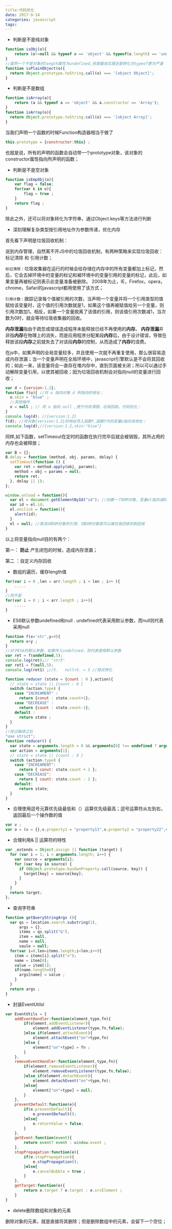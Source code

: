 ```yaml
---
title:代码优化
date: 2017-9-14
categories: javascript
tags: 
---
```


* 判断是不是纯对象

```javascript
function isObj(o){
    return (o!=null && typeof o == 'object' && typeof(o.length) == 'undefined');
}
//虽然一个不是对象的length属性为undefined,但是最佳实践还是转化为typeof更为严谨
function isPlainObject(o){
  return Object.prototype.toString.call(o) === '[object Object]';
}
```

* 判断是不是数组

```javascript
function isArray(a){
    return (a && typeof a == 'object' && a.constructor == 'Array');
}
function isArray(o){
  return Object.prototype.toString.call(o) === '[object Array]';
}
```

当我们声明一个函数的时候Function构造器相当于做了

```javascript
this.prototype = {constructor:this} ;
```

也就是说，所有的声明的函数会自动带一个prototype对象，该对象的constructor属性指向所声明的函数；

* 判断是不是空对象

```javascript
function isEmpObj(o){
    var flag = false;
  	for(var k in o){
        flag = true ;
    }
  	return flag ;
}
```

除此之外，还可以将对象转化为字符串，通过Object.keys等方法进行判断

* 深刻理解复杂类型按引用地址作为参数传递，优化内存

首先看下声明是垃圾回收机制：

说到内存管理，自然离不开JS中的垃圾回收机制，有两种策略来实现垃圾回收：标记清除 和 引用计数；

`标记清除：`垃圾收集器在运行的时候会给存储在内存中的所有变量都加上标记，然后，它会去掉环境中的变量的标记和被环境中的变量引用的变量的标记，此后，如果变量再被标记则表示此变量准备被删除。 2008年为止，IE，Firefox，opera，chrome，Safari的javascript都用使用了该方式；

`引用计数：`跟踪记录每个值被引用的次数，当声明一个变量并将一个引用类型的值赋给该变量时，这个值的引用次数就是1，如果这个值再被赋值给另一个变量，则引用次数加1。相反，如果一个变量脱离了该值的引用，则该值引用次数减1，当次数为0时，就会等待垃圾收集器的回收。

**内存泄漏**指由于疏忽或错误造成程序未能释放已经不再使用的**内存**。 **内存泄漏**并非指**内存**在物理上的消失，而是应用程序分配某段**内存**后，由于设计错误，导致在释放该段**内存**之前就失去了对该段**内存**的控制，从而造成了**内存**的浪费。

在js中，如果声明的全局变量较多，并且使用一次就不再重复使用，那么很容易造成内存泄漏；当一个变量声明在全局环境中，javascript引擎默认是不会将其回收的；如此一来，该变量将会一直存在堆内存中，直到页面被关闭；所以可以通过手动解除变量引用，以使其被回收；因为垃圾回收机制会对指向null的变量进行回收；

```javascript
var d = {version:1.2};
function f(o){ //将 o 指向对象 d 所指向的地址；
  o.skin = "blue" ;
  //其他操作
  o = null ; // 将 o 指向 null ,便于内存清理，垃圾回收，代码优化；
}
console.log(d); //{version:1.2}
f(d); //将对象{version:1.2}的地址传入函数f,函数f内的变量o指向该地址；
console.log(d);//{version:1.2,skin:"blue"}
```

同样,如下函数，setTimeout在定时的函数在执行完毕后就会被销毁，其所占用的内存也会被释放；

```javascript
var B = {};
B.delay = function (method, obj, params, delay) {
  setTimeout(function () {
    var ret = method.apply(obj, params);
    method = obj = params = null;
    return ret;
  }, delay || 1);
};
```

```javascript
window.onload = function(){
  var el = document.getElementById("id"); //创建一个DOM对象，变量el指向该DOM对象的地址，当有引用指向该DOM对象的地址的时候，该DOM对象就不会被垃圾回收机制回收
  var id = el.id; 
  el.onclick = function(){
    alert(id); 
  }
  el = null; //取消对DOM对象的引用，则DOM对象就可以被垃圾回收机制回收
}
```

以上将变量指向null目的有两个：

第一： **防止**  产生闭包的时候，造成内存泄漏；

第二 ：自定义内存回收

* 数组的遍历，缓存length值

```javascript
for(var i = 0 ,len = arr.length ; i < len ; i++ ){
    .....
}
//而不是
for(var i = 0 ; i < arr.length ; i++){
    .....
}
```

* ES6默认参数undefined和null .    undefined代表采用默认参数，而null则代表采用null

```javascript
function f(x='str',y=4){
  return x+y ;
}
//对于ES6的默认参数，如果传入undefined，则代表使用默认参数
var ret = f(undefined,5);
console.log(ret);// "str5"
var ret1 = f(null,5);
console.log(ret1) ;//5.   null+5. = 5 //隐式转化
```

```javascript
function reducer (state = {count : 0 },action){
  // state = state || {count : 0 }
  switch (action.type) {
    case "INCREAMENT" :
      return {conut : state.count+1};
    case "DECREASE" :
      return {count : state.count-1};
    default :
      return state ;
  }
}
//经过编译之后
"use strict";
function reducer() {
  var state = arguments.length > 0 && arguments[0] !== undefined ? arguments[0] : { count: 0 };
  var action = arguments[1];
  // state = state || {count : 0 }
  switch (action.type) {
    case "INCREAMENT":
      return { conut: state.count + 1 };
    case "DECREASE":
      return { count: state.count - 1 };
    default:
      return state;
  }
}

```

* 合理使用逗号元算优先级最低和（）运算优先级最高；逗号运算符从左到右，返回最后一个操作数的值

```javascript
var v ;
var o = (v = {},v.property1 = "property11",v.property2 = "property22",v )
```

* 合理利用& || 运算符的特性

```javascript
var _extends = Object.assign || function (target) {
  for (var i = 1; i < arguments.length; i++) {
    var source = arguments[i];
    for (var key in source) {
      if (Object.prototype.hasOwnProperty.call(source, key)) {
        target[key] = source[key];
      }
    }
  }
  return target;
};
```

* 查询字符串

```javascript
function getQueryStringArgs (){
  var qs = location.search.substring(1),
      args = {},
      items = qs.split("&"),
      item = null,
      name = null,
      vaule = null;
  for(var i=0,len=items.length;i<len;i++){
    item = items[i].split("=");
    name = item[0];
    value = item[1];
    if(name.length>0){
      args[name] = value ;
    }
  }
  return args ;
}
```

* 封装EventUtilsl

```javascript
var EventUtils = {
    addEventHandler:function(element,type,fn){
        if(element.addEventListener){
            element.addEventListener(type,fn,false);
        }else if(element.attachEvent){
            element.attachEvent("on"+type,fn)
        }else {
            element["on"+type] = fn ;
        }
    },
    removeEventHandler:function(element,type,fn){
        if(element.removeEventListener){
            element.removeEventListener(type,fn,false);
        }else if(element.detachEvent){
            element.detachEvent("on"+type,fn);
        }else{
            element["on"+type] = null;
        }
    },
    preventDefault:function(e){
        if(e.preventDefault){
            e.preventDefault();
        }else{
            e.returnValue = false;
        }
    },
    getEvent:function(event){
        return event? event : window.event ;
    },
    stopPropagation:function(e){
        if(e.stopPropagation){
            e.stopPropagation();
        }else{
            e.cancelBubble = true ;
        }
    },
    getTarget:function(e){
        return e.target ? e.target : e.srcElement ;
    }
}
```

* delete删除数组和对象的元素

删除对象的元素，就是直接将其删除；但是删除数组中的元素，会留下一个空位；